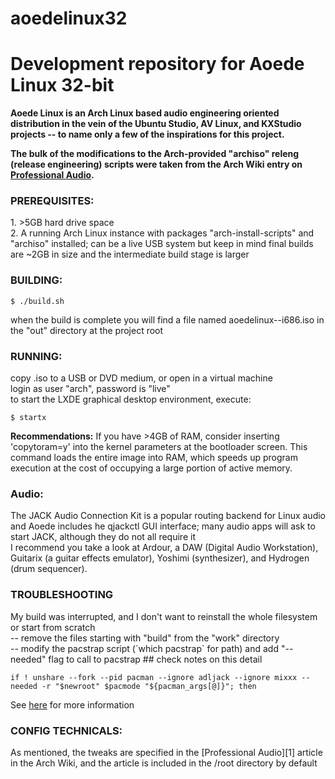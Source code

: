 # aoedelinux32

<h1>Development repository for Aoede Linux 32-bit</h1>

<strong>Aoede Linux is an Arch Linux based audio engineering oriented distribution in the vein of the Ubuntu Studio, AV Linux, and KXStudio projects -- to name only a few of the inspirations for this project.

The bulk of the modifications to the Arch-provided "archiso" releng (release engineering) scripts were taken from the Arch Wiki entry on [Professional Audio][1]. 
</strong> 

<h3>PREREQUISITES:</h3>
1. >5GB hard drive space<br>
2. A running Arch Linux instance with packages "arch-install-scripts" and "archiso" installed; can be a live USB system but keep in mind final builds are ~2GB in size and the intermediate build stage is larger<br>

<h3>BUILDING:</h3>

`$ ./build.sh`

when the build is complete you will find a file named aoedelinux-<date>-i686.iso in the "out" directory at the project root

<h3>RUNNING:</h3>
copy .iso to a USB or DVD medium, or open in a virtual machine<br>
login as user "arch", password is "live"<br>
to start the LXDE graphical desktop environment, execute:<br>

`$ startx`

<strong>Recommendations:</strong>
If you have >4GB of RAM, consider inserting 'copytoram=y' into the kernel parameters at the bootloader screen. This command loads the entire image into RAM, which speeds up program execution at the cost of occupying a large portion of active memory.

<h3>Audio:</h3>
  The JACK Audio Connection Kit is a popular routing backend for Linux audio and Aoede includes he qjackctl GUI interface; many audio apps will ask to start JACK, although they do not all require it<br>
  I recommend you take a look at Ardour, a DAW (Digital Audio Workstation), Guitarix (a guitar effects emulator), Yoshimi (synthesizer), and Hydrogen (drum sequencer). 

<h3>TROUBLESHOOTING</h3>
My build was interrupted, and I don't want to reinstall the whole filesystem or start from scratch<br>
  -- remove the files starting with "build" from the "work" directory<br>
  -- modify the pacstrap script (`which pacstrap` for path) and add "--needed" flag to call to pacstrap ## check notes on this detail
  
  `if ! unshare --fork --pid pacman --ignore adljack --ignore mixxx --needed -r "$newroot" $pacmode "${pacman_args[@]}"; then`

See [here](https://wiki.archlinux.org/index.php/archiso) for more information

<h3>CONFIG TECHNICALS:</h3>
As mentioned, the tweaks are specified in the [Professional Audio][1] article in the Arch Wiki, and the article is included in the /root directory by default



[1]: https://wiki.archlinux.org/index.php/Professional_audio/
